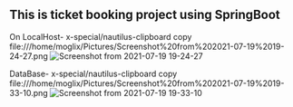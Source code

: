 This is ticket booking project using SpringBoot
--------------------------------------------------------
On LocalHost-
x-special/nautilus-clipboard
copy
file:///home/moglix/Pictures/Screenshot%20from%202021-07-19%2019-24-27.png
![Screenshot from 2021-07-19 19-24-27](https://user-images.githubusercontent.com/83442470/126172781-31f45a62-f618-494c-947a-ee28fc397ea9.png)


 DataBase-
x-special/nautilus-clipboard
copy
file:///home/moglix/Pictures/Screenshot%20from%202021-07-19%2019-33-10.png
![Screenshot from 2021-07-19 19-33-10](https://user-images.githubusercontent.com/83442470/126172897-7fed296f-f242-49dc-8a47-0c136e939431.png)

